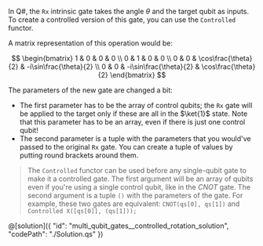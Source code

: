 In Q#, the `Rx` intrinsic gate takes the angle $\theta$ and the target qubit as inputs. To create a controlled version of this gate, you can use the `Controlled` functor.

A matrix representation of this operation would be:

$$
\begin{bmatrix} 1 & 0 & 0 & 0 \\ 0 & 1 & 0 & 0 \\ 0 & 0 & \cos\frac{\theta}{2} & -i\sin\frac{\theta}{2} \\ 0 & 0 & -i\sin\frac{\theta}{2} &  \cos\frac{\theta}{2} \end{bmatrix}
$$

The parameters of the new gate are changed a bit:

* The first parameter has to be the array of control qubits; the `Rx` gate will be applied to the target only if these are all in the $\ket{1}$ state. Note that this parameter has to be an array, even if there is just one control qubit!
* The second parameter is a tuple with the parameters that you would've passed to the original `Rx` gate. You can create a tuple of values by putting round brackets around them.

> The `Controlled` functor can be used before any single-qubit gate to make it a controlled gate. The first argument will be an array of qubits even if you're using a single control qubit, like in the $CNOT$ gate. The second argument is a tuple `()` with the parameters of the gate. For example, these two gates are equivalent: `CNOT(qs[0], qs[1])` and `Controlled X([qs[0]], (qs[1]));`

@[solution]({
    "id": "multi_qubit_gates__controlled_rotation_solution",
    "codePath": "./Solution.qs"
})
